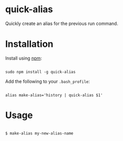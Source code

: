 # quick-alias

Quickly create an alias for the previous run command.

# Installation

Install using [npm](http://npmjs.org):

```

sudo npm install -g quick-alias

```

Add the following to your `.bash_profile`:

```

alias make-alias='history | quick-alias $1'

```

# Usage

```

$ make-alias my-new-alias-name

```